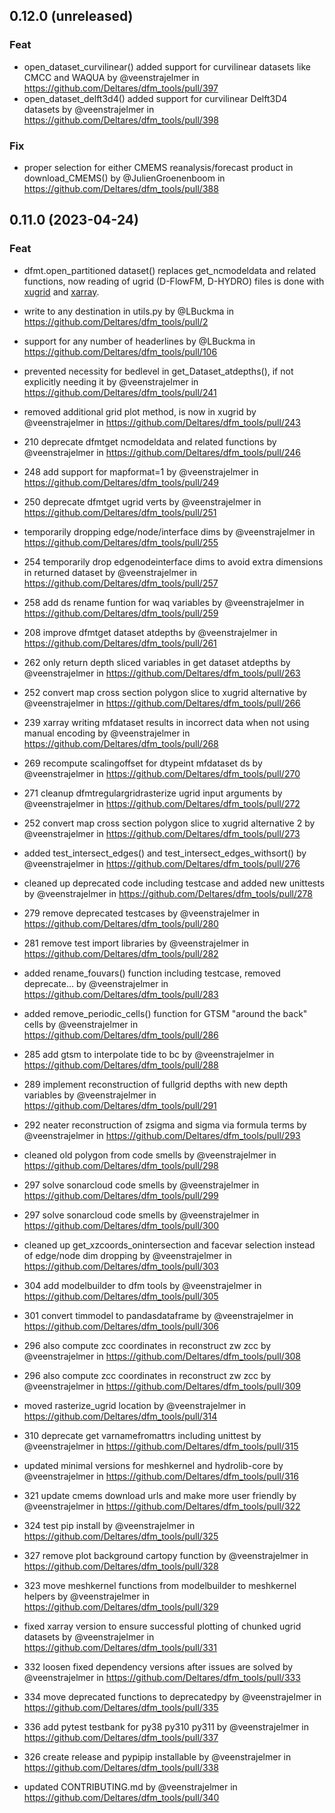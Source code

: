 ## 0.12.0 (unreleased)

### Feat

- open_dataset_curvilinear() added support for curvilinear datasets like CMCC and WAQUA by @veenstrajelmer in https://github.com/Deltares/dfm_tools/pull/397
- open_dataset_delft3d4() added support for curvilinear Delft3D4 datasets by @veenstrajelmer in https://github.com/Deltares/dfm_tools/pull/398

### Fix

- proper selection for either CMEMS reanalysis/forecast product in download_CMEMS() by @JulienGroenenboom in https://github.com/Deltares/dfm_tools/pull/388

## 0.11.0 (2023-04-24)

### Feat

- dfmt.open_partitioned dataset() replaces get_ncmodeldata and related functions, now reading of ugrid (D-FlowFM, D-HYDRO) files is done with [xugrid](https://github.com/Deltares/xugrid) and [xarray](https://github.com/pydata/xarray).

- write to any destination in utils.py by @LBuckma in https://github.com/Deltares/dfm_tools/pull/2
- support for any number of headerlines by @LBuckma in https://github.com/Deltares/dfm_tools/pull/106
- prevented necessity for bedlevel in get_Dataset_atdepths(), if not explicitly needing it by @veenstrajelmer in https://github.com/Deltares/dfm_tools/pull/241
- removed additional grid plot method, is now in xugrid by @veenstrajelmer in https://github.com/Deltares/dfm_tools/pull/243
- 210 deprecate dfmtget ncmodeldata and related functions by @veenstrajelmer in https://github.com/Deltares/dfm_tools/pull/246
- 248 add support for mapformat=1 by @veenstrajelmer in https://github.com/Deltares/dfm_tools/pull/249
- 250 deprecate dfmtget ugrid verts by @veenstrajelmer in https://github.com/Deltares/dfm_tools/pull/251
- temporarily dropping edge/node/interface dims by @veenstrajelmer in https://github.com/Deltares/dfm_tools/pull/255
- 254 temporarily drop edgenodeinterface dims to avoid extra dimensions in returned dataset by @veenstrajelmer in https://github.com/Deltares/dfm_tools/pull/257
- 258 add ds rename funtion for waq variables by @veenstrajelmer in https://github.com/Deltares/dfm_tools/pull/259
- 208 improve dfmtget dataset atdepths by @veenstrajelmer in https://github.com/Deltares/dfm_tools/pull/261
- 262 only return depth sliced variables in get dataset atdepths by @veenstrajelmer in https://github.com/Deltares/dfm_tools/pull/263
- 252 convert map cross section polygon slice to xugrid alternative by @veenstrajelmer in https://github.com/Deltares/dfm_tools/pull/266
- 239 xarray writing mfdataset results in incorrect data when not using manual encoding by @veenstrajelmer in https://github.com/Deltares/dfm_tools/pull/268
- 269 recompute scalingoffset for dtypeint mfdataset ds by @veenstrajelmer in https://github.com/Deltares/dfm_tools/pull/270
- 271 cleanup dfmtregulargridrasterize ugrid input arguments by @veenstrajelmer in https://github.com/Deltares/dfm_tools/pull/272
- 252 convert map cross section polygon slice to xugrid alternative 2 by @veenstrajelmer in https://github.com/Deltares/dfm_tools/pull/273
- added test_intersect_edges() and test_intersect_edges_withsort() by @veenstrajelmer in https://github.com/Deltares/dfm_tools/pull/276
- cleaned up deprecated code including testcase and added new unittests by @veenstrajelmer in https://github.com/Deltares/dfm_tools/pull/278
- 279 remove deprecated testcases by @veenstrajelmer in https://github.com/Deltares/dfm_tools/pull/280
- 281 remove test import libraries by @veenstrajelmer in https://github.com/Deltares/dfm_tools/pull/282
- added rename_fouvars() function including testcase, removed deprecate… by @veenstrajelmer in https://github.com/Deltares/dfm_tools/pull/283
- added remove_periodic_cells() function for GTSM "around the back" cells by @veenstrajelmer in https://github.com/Deltares/dfm_tools/pull/286
- 285 add gtsm to interpolate tide to bc by @veenstrajelmer in https://github.com/Deltares/dfm_tools/pull/288
- 289 implement reconstruction of fullgrid depths with new depth variables by @veenstrajelmer in https://github.com/Deltares/dfm_tools/pull/291
- 292 neater reconstruction of zsigma and sigma via formula terms by @veenstrajelmer in https://github.com/Deltares/dfm_tools/pull/293
- cleaned old polygon from code smells by @veenstrajelmer in https://github.com/Deltares/dfm_tools/pull/298
- 297 solve sonarcloud code smells by @veenstrajelmer in https://github.com/Deltares/dfm_tools/pull/299
- 297 solve sonarcloud code smells by @veenstrajelmer in https://github.com/Deltares/dfm_tools/pull/300
- cleaned up get_xzcoords_onintersection and facevar selection instead of edge/node dim dropping by @veenstrajelmer in https://github.com/Deltares/dfm_tools/pull/303
- 304 add modelbuilder to dfm tools by @veenstrajelmer in https://github.com/Deltares/dfm_tools/pull/305
- 301 convert timmodel to pandasdataframe by @veenstrajelmer in https://github.com/Deltares/dfm_tools/pull/306
- 296 also compute zcc coordinates in reconstruct zw zcc by @veenstrajelmer in https://github.com/Deltares/dfm_tools/pull/308
- 296 also compute zcc coordinates in reconstruct zw zcc by @veenstrajelmer in https://github.com/Deltares/dfm_tools/pull/309
- moved rasterize_ugrid location by @veenstrajelmer in https://github.com/Deltares/dfm_tools/pull/314
- 310 deprecate get varnamefromattrs including unittest by @veenstrajelmer in https://github.com/Deltares/dfm_tools/pull/315
- updated minimal versions for meshkernel and hydrolib-core by @veenstrajelmer in https://github.com/Deltares/dfm_tools/pull/316
- 321 update cmems download urls and make more user friendly by @veenstrajelmer in https://github.com/Deltares/dfm_tools/pull/322
- 324 test pip install by @veenstrajelmer in https://github.com/Deltares/dfm_tools/pull/325
- 327 remove plot background cartopy function by @veenstrajelmer in https://github.com/Deltares/dfm_tools/pull/328
- 323 move meshkernel functions from modelbuilder to meshkernel helpers by @veenstrajelmer in https://github.com/Deltares/dfm_tools/pull/329
- fixed xarray version to ensure successful plotting of chunked ugrid datasets by @veenstrajelmer in https://github.com/Deltares/dfm_tools/pull/331
- 332 loosen fixed dependency versions after issues are solved by @veenstrajelmer in https://github.com/Deltares/dfm_tools/pull/333
- 334 move deprecated functions to deprecatedpy by @veenstrajelmer in https://github.com/Deltares/dfm_tools/pull/335
- 336 add pytest testbank for py38 py310 py311 by @veenstrajelmer in https://github.com/Deltares/dfm_tools/pull/337
- 326 create release and pypipip installable by @veenstrajelmer in https://github.com/Deltares/dfm_tools/pull/338
- updated CONTRIBUTING.md by @veenstrajelmer in https://github.com/Deltares/dfm_tools/pull/340
